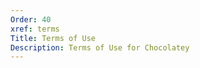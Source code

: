 ```yaml
---
Order: 40
xref: terms
Title: Terms of Use
Description: Terms of Use for Chocolatey
---
```


<?! Include "../../global-partials/terms-last-updated.txt" /?>
<?! Include "../../global-partials/terms-content.txt" /?>